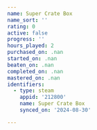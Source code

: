 ```yaml
---
name: Super Crate Box
name_sort: ''
rating: 0
active: false
progress: ''
hours_played: 2
purchased_on: .nan
started_on: .nan
beaten_on: .nan
completed_on: .nan
mastered_on: .nan
identifiers:
  - type: steam
    appid: '212800'
    name: Super Crate Box
    synced_on: '2024-08-30'

---
```

